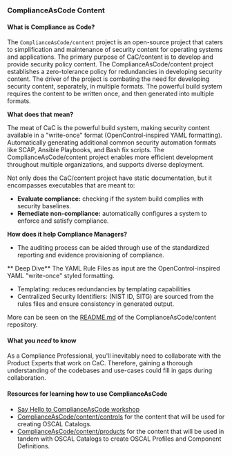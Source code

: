 ### ComplianceAsCode Content 

#### What is Compliance as Code?

The `ComplianceAsCode/content` project is an open-source project that caters to simplification and maintenance of security content for operating systems and applications. The primary purpose of CaC/content is to develop and provide security policy content. The ComplianceAsCode/content project establishes a zero-tolerance policy for redundancies in developing security content. The driver of the project is combating the need for developing security content, separately, in multiple formats. The powerful build system requires the content to be written once, and then generated into multiple formats. 

**What does that mean?**

The meat of CaC is the powerful build system, making security content available in a "write-once" format (OpenControl-inspired YAML formatting). Automatically generating additional common security automation formats like SCAP, Ansible Playbooks, and Bash fix scripts. The ComplianceAsCode/content project enables more efficient development throughout multiple organizations, and supports diverse deployment. 


Not only does the CaC/content project have static documentation, but it encompasses executables that are meant to:
- **Evaluate compliance:** checking if the system build complies with security baselines.
- **Remediate non-compliance:** automatically configures a system to enforce and satisfy compliance.  

**How does it help Compliance Managers?**
- The auditing process can be aided through use of the standardized reporting and evidence provisioning of compliance. 


** Deep Dive**
The YAML Rule Files as input are the OpenControl-inspired YAML "write-once" styled formatting. 
- Templating: reduces redundancies by templating capabilities
- Centralized Security Identifiers: (NIST ID, SITG) are sourced from the rules files and ensure consistency in generated output. 

More can be seen on the [README.md](https://github.com/ComplianceAsCode/content/blob/master/README.md) of the ComplianceAsCode/content repository. 

#### What you _need_ to know

As a Compliance Professional, you'll inevitably need to collaborate with the Product Experts that work on CaC. Therefore, gaining a thorough understanding of the codebases and use-cases could fill in gaps during collaboration.

#### Resources for learning how to use ComplianceAsCode

- [Say Hello to ComplianceAsCode workshop](https://github.com/ComplianceAsCode/content/blob/master/docs/workshop/lab1_introduction.adoc)
- [ComplianceAsCode/content/controls](https://complianceascode.readthedocs.io/en/latest/flowcharts/flowchart_controls.html) for the content that will be used for creating OSCAL Catalogs.
- [ComplianceAsCode/content/products](https://complianceascode.readthedocs.io/en/latest/flowcharts/flowchart_products.html) for the content that will be used in tandem with OSCAL Catalogs to create OSCAL Profiles and Component Definitions.
